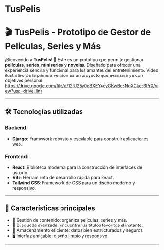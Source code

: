 # TusPelis
# 🎬 TusPelis - Prototipo de Gestor de Películas, Series y Más

¡Bienvenido a **TusPelis**! 🚀 Este es un prototipo que permite gestionar **películas**, **series**, **miniseries** y **novelas**. Diseñado para ofrecer una experiencia sencilla y funcional para los amantes del entretenimiento. 
Video ilustrativo de la primera version es un proyecto que avanzara ya con objetivos personal
https://drive.google.com/file/d/12lU25y0eBXEY4cyGKwBc5NqXCkes6Pr0/view?usp=drive_link

---

## 🛠️ Tecnologías utilizadas

### Backend:
- **Django**: Framework robusto y escalable para construir aplicaciones web.

### Frontend:
- **React**: Biblioteca moderna para la construcción de interfaces de usuario.
- **Vite**: Herramienta de desarrollo rápida para React.
- **Tailwind CSS**: Framework de CSS para un diseño moderno y responsivo.

---

## 🌟 Características principales
- 📑 Gestión de contenido: organiza películas, series y más.
- 🔎 Búsqueda avanzada: encuentra tus títulos favoritos al instante.
- 💾 Almacenamiento eficiente: datos bien estructurados y seguros.
- 🖥️ Interfaz amigable: diseño limpio y responsivo.

---
